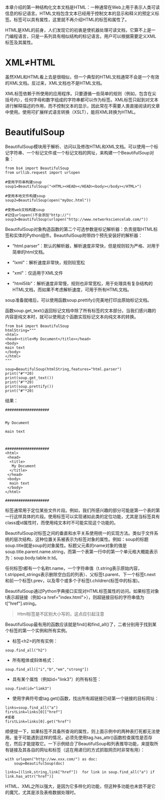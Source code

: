 本章介绍的第一种结构化文本文档是HTML：一种通常在Web上用于表示人类可读信息的标记语言。HTML文档包含文本已经用于控制文本的显示和释义的预定义标签。标签可以具有属性，这里就不再介绍HTML的标签和属性了。

HTML是XML的前身，人们发现它的初衷是使机器处理可读文档，它算不上是一门编程语言，只是一系列具有相似结构的标记语言。用户可以根据需要定义XML标签及其属性。

# XML≠HTML

虽然XML和HTML看上去是很相似，但一个典型的HTML文档通常不会是一个有效的XML文档。反过来，XML文档也不是HTML文档。

XML标签依赖于所使用的应用程序。只要遵循一些简单的规则（例如，包含在尖括号内），任何字母和数字组成的字符串都可以作为标签。XML标签只起到对文本进行解释描述的作用，而不控制文本的显示，因此常在不需要人类直接阅读的文章中使用。使用可扩展样式语言转换（XSLT），能将XML转换为HTML。

# BeautifulSoup

BeautifulSoup模块用于解析、访问以及修改HTML和XML文档。可以使用一个标记字符串、一个标记文件或一个标记文档的网址，来构建一个BeautifulSoup对象：

```
from bs4 import BeautifulSoup
from urllib.request import urlopen

#使用字符串构建soup
soup1=BeautifulSoup("<HTML><HEAD></HEAD><body></body></HTML>")

#使用本地文件构建soup
soup2=BeautifulSoup(open("myDoc.html"))

#使用web文档构建soup
#记住urlopen()不会添加"http://"!
soup3=BeautifulSoup(urlopen("http://www.networksciencelab.com/"))
```

BeautifulSoup对象构造函数的第二个可选参数是标记解析器：负责提取HTML标签和实体的Python组件。BeautifulSoup附带四个预先安装好的解析器：

* “html.parser”：默认的解析器，解析速度非常快，但是规则较为严格、对用于简单的html文档。
* "lxml"：解析速度非常快，规则较宽松
* "xml"：仅适用于XML文件

* "html5lib"：解析速度非常慢，规则也非常宽松，用于处理具有复杂结构的HTML文档，而如果不考虑解析速度，可用于所有HTML文档。

soup准备就绪后，可以使用函数soup.prettify\(\)完美地打印出原始标记文档。

函数soup.get\_text\(\)返回标记文档中除了所有标签的文本部分。当我们感兴趣的内容是纯文本时，就可以使用这个函数实现标记文本向纯文本的转换。

```
from bs4 import BeautifulSoup
htmlString="""
<html>
<head><title>My Document</title></head>
<body>
main text
</body>
</html>
"""

soup=BeautifulSoup(htmlString,features="html.parser")
print("#"*20)
print(soup.get_text())
print("#"*20)
print(soup.prettify())
print("#"*20)
```

结果：

```
####################


My Document

main text



####################
<html>
 <head>
  <title>
   My Document
  </title>
 </head>
 <body>
  main text
 </body>
</html>

####################
```

标签通常用于定位某些文件片段。例如，我们所感兴趣的部分可能是第一个表的第一行这样具体的片段。使用标签可以实现诸如此类的定位功能，尤其是当标签具有class或id属性时，而使用纯文本时不可能实现这个功能的。

BeautifulSoup对标签之间的垂直和水平关系使用统一的实现方法。类似于文件系统的层次结构，这种位置关系被表示为标签对象的属性。例如：soup的标题soup.title就是soup的对象属性。标题父元素的name对象的值是soup.title.parent.name.string，而第一个表第一行中的第一个单元格大概能表示为：soup.body.table.tr.td。

任何标签t都有一个名称t.name，一个字符串值（t.string表示原始内容，t.stripped\_strings表示删除空白后的列表）、父标签t.parent、下一个标签t.next和前一个标签t.prev，以及零个或多个子标签t.children\(标签中的标准\)。

BeautifulSoup通过Python字典接口实现对HTML标签属性的访问。如果标签对象t表示超链接（例如&lt;a href="index.html"&gt;），则超链接目标的字符串值为t\["href"\].string。

> Html标签是不区别大小写的，这点应引起注意

BeautifulSoup最有用的函数应该就是find\(\)和find\_all\(\)了，二者分别用于找到某个标签的第一个实例和所有实例。

* 标签&lt;h2&gt;的所有实例：

```
soup.find_all("h2")
```

* 所有粗体或斜体格式：

```
soup.find_all(["i","b","em","strong"])
```

* 具有某个属性（例如id="link3"）的所有标签：

```
soup.find(id="limk3")
```

* 使用字典符号或tag.get\(\)函数，找出所有超链接已经第一个链接的目标网址：

```
links=soup.find_all("a")
firstLink=links[0]["href"]
#或者
firstLink=links[0].get("href")
```

顺便提一下，如果标签不具备所查询的属性，则上面示例中的两种表打死都无法使用。鉴于可能遇到这样的情况，必须先使用tag.has\_attr\(\)函数检查属性是否存在，然后才能提取它。一下示例结合了BeautifulSoup和列表推导功能，来提取所有链接及其各自的网址和标签（这在用递归的方式抓取网页时非常有用）：

```
with urlopen("http://ww.xxx.com/") as doc:
    soup=BeautifulSoup(doc)

links=[(link,string,link["href"])  for link in soup.find_all("a") if link.has_attr("href")]
```

HTML、XML之所以强大，是因为它多样化的功能，但这种多功能也未尝不是它的魔咒，尤其是涉及表格数据处理时。

